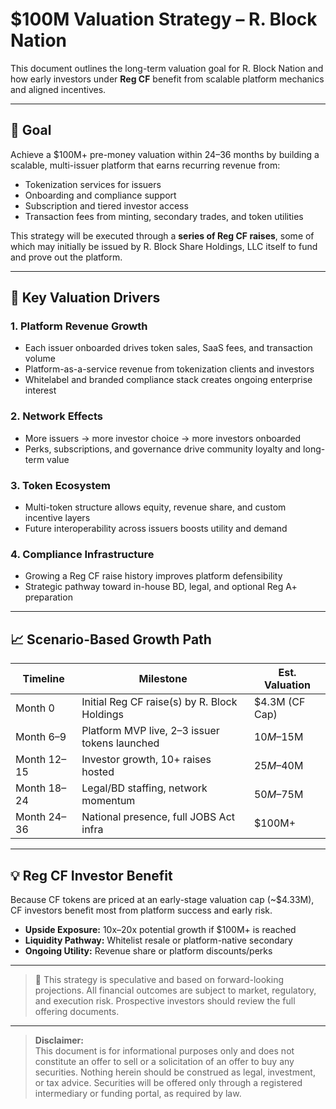 # $100M Valuation Strategy – R. Block Nation

This document outlines the long-term valuation goal for R. Block Nation and how early investors under **Reg CF** benefit from scalable platform mechanics and aligned incentives.

---

## 🎯 Goal

Achieve a $100M+ pre-money valuation within 24–36 months by building a scalable, multi-issuer platform that earns recurring revenue from:

- Tokenization services for issuers
- Onboarding and compliance support
- Subscription and tiered investor access
- Transaction fees from minting, secondary trades, and token utilities

This strategy will be executed through a **series of Reg CF raises**, some of which may initially be issued by R. Block Share Holdings, LLC itself to fund and prove out the platform.

---

## 🧩 Key Valuation Drivers

### 1. Platform Revenue Growth
- Each issuer onboarded drives token sales, SaaS fees, and transaction volume
- Platform-as-a-service revenue from tokenization clients and investors
- Whitelabel and branded compliance stack creates ongoing enterprise interest

### 2. Network Effects
- More issuers → more investor choice → more investors onboarded
- Perks, subscriptions, and governance drive community loyalty and long-term value

### 3. Token Ecosystem
- Multi-token structure allows equity, revenue share, and custom incentive layers
- Future interoperability across issuers boosts utility and demand

### 4. Compliance Infrastructure
- Growing a Reg CF raise history improves platform defensibility
- Strategic pathway toward in-house BD, legal, and optional Reg A+ preparation

---

## 📈 Scenario-Based Growth Path

| Timeline        | Milestone                                     | Est. Valuation |
|----------------|------------------------------------------------|----------------|
| Month 0        | Initial Reg CF raise(s) by R. Block Holdings   | $4.3M (CF Cap) |
| Month 6–9      | Platform MVP live, 2–3 issuer tokens launched  | $10M–$15M      |
| Month 12–15    | Investor growth, 10+ raises hosted             | $25M–$40M      |
| Month 18–24    | Legal/BD staffing, network momentum            | $50M–$75M      |
| Month 24–36    | National presence, full JOBS Act infra         | $100M+         |

---

## 💡 Reg CF Investor Benefit

Because CF tokens are priced at an early-stage valuation cap (~$4.33M), CF investors benefit most from platform success and early risk.

- **Upside Exposure:** 10x–20x potential growth if $100M+ is reached
- **Liquidity Pathway:** Whitelist resale or platform-native secondary
- **Ongoing Utility:** Revenue share or platform discounts/perks

---

> 📌 This strategy is speculative and based on forward-looking projections. All financial outcomes are subject to market, regulatory, and execution risk. Prospective investors should review the full offering documents.

---

> **Disclaimer:**  
> This document is for informational purposes only and does not constitute an offer to sell or a solicitation of an offer to buy any securities. Nothing herein should be construed as legal, investment, or tax advice. Securities will be offered only through a registered intermediary or funding portal, as required by law.

